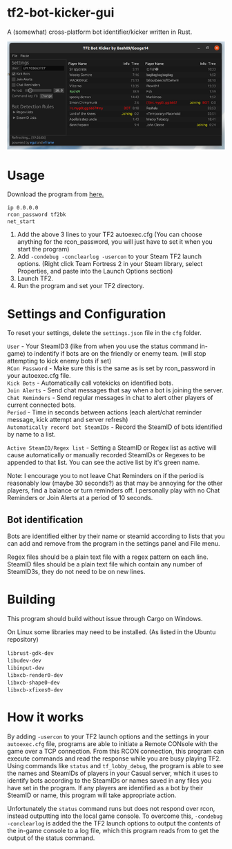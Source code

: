 # tf2-bot-kicker-gui

A (somewhat) cross-platform bot identifier/kicker written in Rust.

![Demonstration Image](images/Demonstration.png)

# Usage

Download the program from [here.](https://github.com/Googe14/tf2-bot-kicker-gui/releases)


```
ip 0.0.0.0
rcon_password tf2bk
net_start
```

1. Add the above 3 lines to your TF2 autoexec.cfg (You can choose anything for the rcon_password, you will just have to set it when you start the program)
2. Add `-condebug -conclearlog -usercon` to your Steam TF2 launch options. (Right click Team Fortress 2 in your Steam library, select Properties, and paste into the Launch Options section)
3. Launch TF2.
4. Run the program and set your TF2 directory.

# Settings and Configuration

To reset your settings, delete the `settings.json` file in the `cfg` folder.

`User` - Your SteamID3 (like from when you use the status command in-game) to indentify if bots are on the friendly or enemy team. (will stop attempting to kick enemy bots if set)\
`RCon Password` - Make sure this is the same as is set by rcon_password in your autoexec.cfg file.\
`Kick Bots` - Automatically call votekicks on identified bots.\
`Join Alerts` - Send chat messages that say when a bot is joining the server.\
`Chat Reminders` - Send regular messages in chat to alert other players of current connected bots.\
`Period` - Time in seconds between actions (each alert/chat reminder message, kick attempt and server refresh)\
`Automatically record bot SteamIDs` - Record the SteamID of bots identified by name to a list.

`Active SteamID/Regex list` - Setting a SteamID or Regex list as active will cause automatically or manually recorded SteamIDs or Regexes to be appended to that list. You can see the active list by it's green name.

Note: I encourage you to not leave Chat Reminders on if the period is reasonably low (maybe 30 seconds?) as that may be annoying for the other players, find a balance or turn reminders off. I personally play with no Chat Reminders or Join Alerts at a period of 10 seconds.

## Bot identification

Bots are identified either by their name or steamid according to lists that you can add and remove from the program in the settings panel and File menu.

Regex files should be a plain text file with a regex pattern on each line. SteamID files should be a plain text file which contain any number of SteamID3s, they do not need to be on new lines.

# Building
This program should build without issue through Cargo on Windows. 

On Linux some libraries may need to be installed. (As listed in the Ubuntu repository)

`librust-gdk-dev`\
`libudev-dev`\
`libinput-dev`\
`libxcb-render0-dev`\
`libxcb-shape0-dev`\
`libxcb-xfixes0-dev`

# How it works
 
By adding `-usercon` to your TF2 launch options and the settings in your `autoexec.cfg` file, programs are able to initiate a Remote CONsole with the game over a TCP connection. From this RCON connection, this program can execute commands and read the response while you are busy playing TF2. Using commands like `status` and `tf_lobby_debug`, the program is able to see the names and SteamIDs of players in your Casual server, which it uses to identify bots according to the SteamIDs or names saved in any files you have set in the program. If any players are identified as a bot by their SteamID or name, this program will take appropriate action.

Unfortunately the `status` command runs but does not respond over rcon, instead outputting into the local game console. To overcome this, `-condebug -conclearlog` is added the the TF2 launch options to output the contents of the in-game console to a log file, which this program reads from to get the output of the status command.